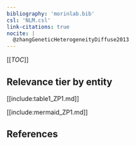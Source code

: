 ```yaml
---
bibliography: 'morinlab.bib'
csl: 'NLM.csl'
link-citations: true
nocite: |
  @zhangGeneticHeterogeneityDiffuse2013
---
```


[[_TOC_]]




## Relevance tier by entity

[[include:table1_ZP1.md]]


[[include:mermaid_ZP1.md]]

## References


